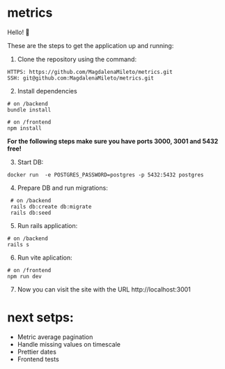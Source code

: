# metrics
Hello! 👋

These are the steps to get the application up and running:

1. Clone the repository using the command:
```
HTTPS: https://github.com/MagdalenaMileto/metrics.git
SSH: git@github.com:MagdalenaMileto/metrics.git
```

2. Install dependencies
```
# on /backend
bundle install

# on /frontend
npm install
```

**For the following steps make sure you have ports 3000, 3001 and 5432 free!**

3. Start DB:
```
docker run  -e POSTGRES_PASSWORD=postgres -p 5432:5432 postgres
```

4. Prepare DB and run migrations:
```
 # on /backend
 rails db:create db:migrate
 rails db:seed
```

5. Run rails application:
```
# on /backend
rails s
```

6. Run vite aplication:
```
# on /frontend
npm run dev
```

7. Now you can visit the site with the URL http://localhost:3001


# next setps:
- Metric average pagination
- Handle missing values on timescale
- Prettier dates
- Frontend tests
